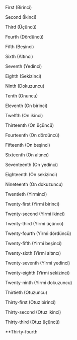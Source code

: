 ﻿First (Birinci)

Second (İkinci)

Third (Üçüncü)

Fourth (Dördüncü)

Fifth (Beşinci)

Sixth (Altıncı)

Seventh (Yedinci)

Eighth (Sekizinci)

Ninth (Dokuzuncu)

Tenth (Onuncu)

Eleventh (On birinci)

Twelfth (On ikinci)

Thirteenth (On üçüncü)

Fourteenth (On dördüncü)

Fifteenth (On beşinci)

Sixteenth (On altıncı)

Seventeenth (On yedinci)

Eighteenth (On sekizinci)

Nineteenth (On dokuzuncu)

Twentieth (Yirminci)

Twenty-first (Yirmi birinci)

Twenty-second (Yirmi ikinci)

Twenty-third (Yirmi üçüncü)

Twenty-fourth (Yirmi dördüncü)

Twenty-fifth (Yirmi beşinci)

Twenty-sixth (Yirmi altıncı)

Twenty-seventh (Yirmi yedinci)

Twenty-eighth (Yirmi sekizinci)

Twenty-ninth (Yirmi dokuzuncu)

Thirtieth (Otuzuncu)

Thirty-first (Otuz birinci)

Thirty-second (Otuz ikinci)

Thirty-third (Otuz üçüncü)

**Thirty-fourth